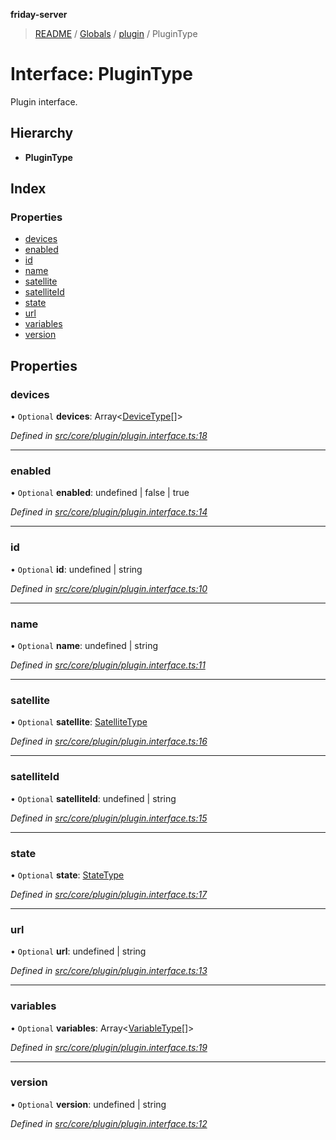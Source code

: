 **friday-server**

> [README](../README.md) / [Globals](../globals.md) / [plugin](../modules/plugin.md) / PluginType

# Interface: PluginType

Plugin interface.

## Hierarchy

* **PluginType**

## Index

### Properties

* [devices](plugin.plugintype.md#devices)
* [enabled](plugin.plugintype.md#enabled)
* [id](plugin.plugintype.md#id)
* [name](plugin.plugintype.md#name)
* [satellite](plugin.plugintype.md#satellite)
* [satelliteId](plugin.plugintype.md#satelliteid)
* [state](plugin.plugintype.md#state)
* [url](plugin.plugintype.md#url)
* [variables](plugin.plugintype.md#variables)
* [version](plugin.plugintype.md#version)

## Properties

### devices

• `Optional` **devices**: Array\<[DeviceType](device.devicetype.md)[]>

*Defined in [src/core/plugin/plugin.interface.ts:18](https://github.com/friday-ai/friday/blob/cd1d9b5/server/src/core/plugin/plugin.interface.ts#L18)*

___

### enabled

• `Optional` **enabled**: undefined \| false \| true

*Defined in [src/core/plugin/plugin.interface.ts:14](https://github.com/friday-ai/friday/blob/cd1d9b5/server/src/core/plugin/plugin.interface.ts#L14)*

___

### id

• `Optional` **id**: undefined \| string

*Defined in [src/core/plugin/plugin.interface.ts:10](https://github.com/friday-ai/friday/blob/cd1d9b5/server/src/core/plugin/plugin.interface.ts#L10)*

___

### name

• `Optional` **name**: undefined \| string

*Defined in [src/core/plugin/plugin.interface.ts:11](https://github.com/friday-ai/friday/blob/cd1d9b5/server/src/core/plugin/plugin.interface.ts#L11)*

___

### satellite

• `Optional` **satellite**: [SatelliteType](satellite.satellitetype.md)

*Defined in [src/core/plugin/plugin.interface.ts:16](https://github.com/friday-ai/friday/blob/cd1d9b5/server/src/core/plugin/plugin.interface.ts#L16)*

___

### satelliteId

• `Optional` **satelliteId**: undefined \| string

*Defined in [src/core/plugin/plugin.interface.ts:15](https://github.com/friday-ai/friday/blob/cd1d9b5/server/src/core/plugin/plugin.interface.ts#L15)*

___

### state

• `Optional` **state**: [StateType](state.statetype.md)

*Defined in [src/core/plugin/plugin.interface.ts:17](https://github.com/friday-ai/friday/blob/cd1d9b5/server/src/core/plugin/plugin.interface.ts#L17)*

___

### url

• `Optional` **url**: undefined \| string

*Defined in [src/core/plugin/plugin.interface.ts:13](https://github.com/friday-ai/friday/blob/cd1d9b5/server/src/core/plugin/plugin.interface.ts#L13)*

___

### variables

• `Optional` **variables**: Array\<[VariableType](variable.variabletype.md)[]>

*Defined in [src/core/plugin/plugin.interface.ts:19](https://github.com/friday-ai/friday/blob/cd1d9b5/server/src/core/plugin/plugin.interface.ts#L19)*

___

### version

• `Optional` **version**: undefined \| string

*Defined in [src/core/plugin/plugin.interface.ts:12](https://github.com/friday-ai/friday/blob/cd1d9b5/server/src/core/plugin/plugin.interface.ts#L12)*
